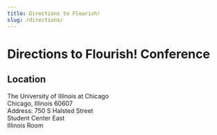```yaml
---
title: Directions to Flourish!
slug: /directions/
---
```

# Directions to Flourish! Conference

## Location
The University of Illinois at Chicago<br />
Chicago, Illinois 60607<br />
Address: 750 S Halsted Street<br />
Student Center East<br />
Illinois Room
